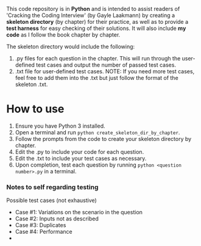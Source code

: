 This code repository is in <b>Python</b> and is intended to assist readers of 'Cracking the Coding Interview' (by Gayle Laakmann) by creating a <b>skeleton directory</b> (by chapter) for their practice, as well as to provide a <b>test harness</b> for easy checking of their solutions. It will also include <b>my code</b> as I follow the book chapter by chapter.

The skeleton directory would include the following:  
1. .py files for each question in the chapter. This will run through the user-defined test cases and output the number of passed test cases.
2. .txt file for user-defined test cases. NOTE: If you need more test cases, feel free to add them into the .txt but just follow the format of the skeleton .txt.

# How to use
1. Ensure you have Python 3 installed.
2. Open a terminal and run `python create_skeleton_dir_by_chapter`.
3. Follow the prompts from the code to create your skeleton directory by chapter.
4. Edit the .py to include your code for each question.
5. Edit the .txt to include your test cases as necessary.
6. Upon completion, test each question by running `python <question number>.py` in a terminal.


### Notes to self regarding testing
Possible test cases (not exhaustive)
- Case #1: Variations on the scenario in the question
- Case #2: Inputs not as described
- Case #3: Duplicates
- Case #4: Performance
- 
